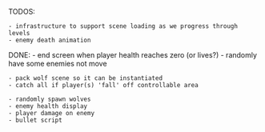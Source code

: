 TODOS:

    


    - infrastructure to support scene loading as we progress through levels
    - enemy death animation

DONE: 
    - end screen when player health reaches zero (or lives?)
    - randomly have some enemies not move

    - pack wolf scene so it can be instantiated
    - catch all if player(s) 'fall' off controllable area

    - randomly spawn wolves
    - enemy health display
    - player damage on enemy
    - bullet script
    